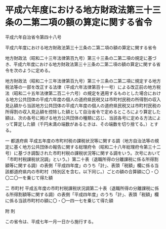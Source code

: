 # 平成六年度における地方財政法第三十三条の二第二項の額の算定に関する省令

平成六年自治省令第四十八号

平成六年度における地方財政法第三十三条の二第二項の額の算定に関する省令

地方財政法（昭和二十三年法律第百九号）第三十三条の二第二項の規定に基づき、平成六年度における地方財政法第三十三条の二第二項の額の算定に関する省令を次のように定める。

地方財政法（昭和二十三年法律第百九号）第三十三条の二第二項に規定する地方税法等の一部を改正する法律（平成六年法律第百十一号）による改正前の地方税法（昭和二十五年法律第二百二十六号）の規定を適用するものとした場合における地方公共団体の平成六年度の個人の道府県民税又は市町村民税の所得割の収入見込額から当該地方公共団体の平成六年度の個人の道府県民税又は市町村民税の所得割の収入見込額を控除した額として自治省令で定めるところにより算定した額は、次の各号に掲げる地方公共団体の種類に応じ、当該各号に定める方法によって算定した額（千円未満の端数があるときは、その端数を切り捨てる。）とする。

一 都道府県 平成五年度の市町村税の課税状況等に関する調（地方自治法等の規定に基く地方公共団体の報告に関する総理府令（昭和二十八年総理府令第三十二号）に基づき調製された市町村税の課税状況等に関する調をいう。次号において「市町村税課税状況調」という。）第二十表（退職所得の分離課税に係る所得割額等に関する調）の表側「平成四年度」のうち「計」、表頭「税額」欄に係る当該都道府県内の市町村（特別区を含む。以下同じ。）ごとの額の合算額に〇・〇〇二〇一を乗じて得た額

二 市町村 平成五年度の市町村税課税状況調第二十表（退職所得の分離課税に係る所得割額等に関する調）の表側「平成四年度」のうち「計」、表頭「税額」欄に係る当該市町村の額に〇・〇一四一七を乗じて得た額

附 則

この省令は、平成七年一月一日から施行する。

